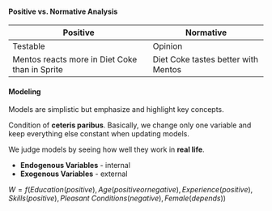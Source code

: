 #### Positive vs. Normative Analysis

| Positive                                       | Normative                           |
| ---------------------------------------------- | ----------------------------------- |
| Testable                                       | Opinion                             |
| Mentos reacts more in Diet Coke than in Sprite | Diet Coke tastes better with Mentos |

#### Modeling

Models are simplistic but emphasize and highlight key concepts.

Condition of **ceteris paribus**. Basically, we change only one variable and keep everything else constant when updating models.

We judge models by seeing how well they work in **real life**.

- **Endogenous Variables** - internal
- **Exogenous Variables** - external

$W=f (Education (positive), Age (positive or negative), Experience (positive), Skills (positive), Pleasant\;Conditions (negative), Female (depends))$
